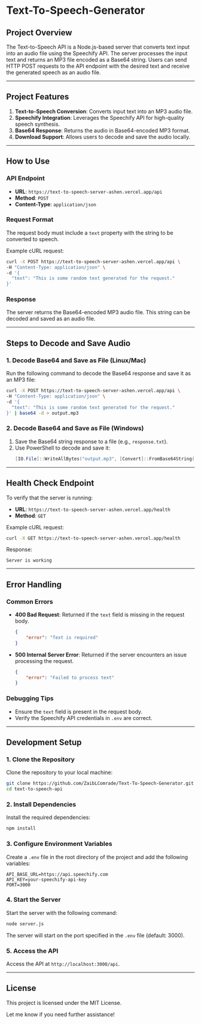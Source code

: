 # Text-To-Speech-Generator

## **Project Overview**

The Text-to-Speech API is a Node.js-based server that converts text input into an audio file using the Speechify API. The server processes the input text and returns an MP3 file encoded as a Base64 string. Users can send HTTP POST requests to the API endpoint with the desired text and receive the generated speech as an audio file.

---

## **Project Features**

1. **Text-to-Speech Conversion**: Converts input text into an MP3 audio file.
2. **Speechify Integration**: Leverages the Speechify API for high-quality speech synthesis.
3. **Base64 Response**: Returns the audio in Base64-encoded MP3 format.
4. **Download Support**: Allows users to decode and save the audio locally.

---

## **How to Use**

### **API Endpoint**

-   **URL**: `https://text-to-speech-server-ashen.vercel.app/api`
-   **Method**: `POST`
-   **Content-Type**: `application/json`

### **Request Format**

The request body must include a `text` property with the string to be converted to speech.

Example cURL request:

```bash
curl -X POST https://text-to-speech-server-ashen.vercel.app/api \
-H "Content-Type: application/json" \
-d '{
  "text": "This is some random text generated for the request."
}'
```

### **Response**

The server returns the Base64-encoded MP3 audio file. This string can be decoded and saved as an audio file.

---

## **Steps to Decode and Save Audio**

### **1. Decode Base64 and Save as File (Linux/Mac)**

Run the following command to decode the Base64 response and save it as an MP3 file:

```bash
curl -X POST https://text-to-speech-server-ashen.vercel.app/api \
-H "Content-Type: application/json" \
-d '{
  "text": "This is some random text generated for the request."
}' | base64 -d > output.mp3
```

### **2. Decode Base64 and Save as File (Windows)**

1. Save the Base64 string response to a file (e.g., `response.txt`).
2. Use PowerShell to decode and save it:
    ```powershell
    [IO.File]::WriteAllBytes("output.mp3", [Convert]::FromBase64String((Get-Content -Raw -Path "response.txt")))
    ```

---

## **Health Check Endpoint**

To verify that the server is running:

-   **URL**: `https://text-to-speech-server-ashen.vercel.app/health`
-   **Method**: `GET`

Example cURL request:

```bash
curl -X GET https://text-to-speech-server-ashen.vercel.app/health
```

Response:

```
Server is working
```

---

## **Error Handling**

### **Common Errors**

-   **400 Bad Request**: Returned if the `text` field is missing in the request body.
    ```json
    {
    	"error": "Text is required"
    }
    ```
-   **500 Internal Server Error**: Returned if the server encounters an issue processing the request.
    ```json
    {
    	"error": "Failed to process text"
    }
    ```

### **Debugging Tips**

-   Ensure the `text` field is present in the request body.
-   Verify the Speechify API credentials in `.env` are correct.

---

## **Development Setup**

### **1. Clone the Repository**

Clone the repository to your local machine:

```bash
git clone https://github.com/ZaibLComrade/Text-To-Speech-Generator.git
cd text-to-speech-api
```

### **2. Install Dependencies**

Install the required dependencies:

```bash
npm install
```

### **3. Configure Environment Variables**

Create a `.env` file in the root directory of the project and add the following variables:

```
API_BASE_URL=https://api.speechify.com
API_KEY=your-speechify-api-key
PORT=3000
```

### **4. Start the Server**

Start the server with the following command:

```bash
node server.js
```

The server will start on the port specified in the `.env` file (default: 3000).

### **5. Access the API**

Access the API at `http://localhost:3000/api`.

---

## **License**

This project is licensed under the MIT License.

Let me know if you need further assistance!
